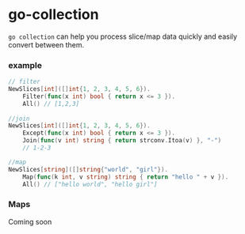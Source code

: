 # go-collection

`go collection` can help you process slice/map data quickly and easily convert between them.


### example 

```go
// filter  
NewSlices[int]([]int{1, 2, 3, 4, 5, 6}).
    Filter(func(x int) bool { return x <= 3 }).
    All() // [1,2,3]
    
//join
NewSlices[int]([]int{1, 2, 3, 4, 5, 6}).
    Except(func(x int) bool { return x <= 3 }).
    Join(func(v int) string { return strconv.Itoa(v) }, "-")
    // 1-2-3

//map
NewSlices[string]([]string{"world", "girl"}).
    Map(func(k int, v string) string { return "hello " + v }).
    All() // ["hello world", "hello girl"]

```



### Maps
Coming soon

